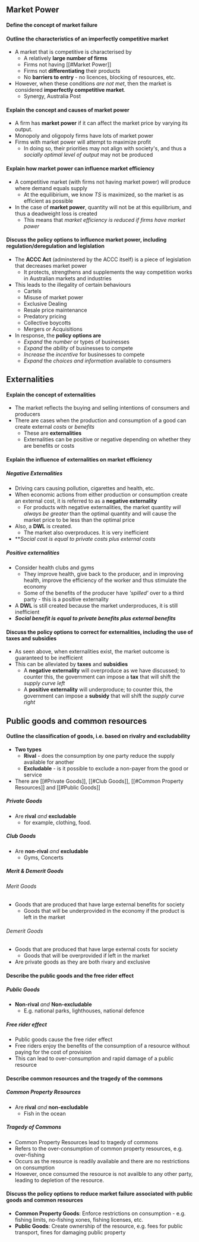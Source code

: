 ## Market Power
#### Define the concept of market failure

#### Outline the characteristics of an imperfectly competitive market
- A market that is competitive is characterised by
	- A relatively **large number of firms**
	- Firms not having [[#Market Power]]
	- Firms not **differentiating** their products
	- No **barriers to entry** - no licences, blocking of resources, etc.
- However, when these conditions *are not met*, then the market is considered **imperfectly competitive market**.
	- Synergy, Australia Post

#### Explain the concept and causes of market power
- A firm has **market power** if it can affect the market price by varying its output.
- Monopoly and oligopoly firms have lots of market power
- Firms with market power will attempt to maximize profit
	- In doing so, their priorities may not align with society's, and thus a *socially optimal level of output* may not be produced

#### Explain how market power can influence market efficiency
- A competitive market (with firms not having market power) will produce where demand equals supply
	- At the equilibirium, we know $TS$ is maximized, so the market is as efficient as possible
- In the case of **market power**, quantity will not be at this equilibrium, and thus a deadweight loss is created
	- This means that *market efficiency is reduced if firms have market power*

#### Discuss the policy options to influence market power, including regulation/deregulation and legislation
- The **ACCC Act** (adminstered by the ACCC itself) is a piece of legislation that decreases market power
	- It protects, strengthens and supplements the way competition works in Australian markets and industries
- This leads to the illegality of certain behaviours
	- Cartels
	- Misuse of market power
	- Exclusive Dealing
	- Resale price maintenance
	- Predatory pricing
	- Collective boycotts
	- Mergers or Acquisitions
- In response, the **policy options are**
	- *Expand* the *number* or types of businesses
	- *Expand* the *ability* of businesses to compete
	- *Increase* the *incentive* for businesses to compete
	- *Expand* the *choices and information* available to consumers

## Externalities
#### Explain the concept of externalities
- The market reflects the buying and selling intentions of consumers and producers
- There are cases when the production and consumption of a good can create external *costs* or *benefits*
	- These are **externalities**
	- Externalities can be positive or negative depending on whether they are benefits or costs

#### Explain the influence of externalities on market efficiency
##### Negative Externalities
- Driving cars causing pollution, cigarettes and health, etc.
- When economic actions from either production or consumption create an external cost, it is referred to as a **negative externality**
	- For products with negative externalities, the market quantity *will always be greater* than the optimal quantity and will cause the market price to be less than the optimal price
- Also, a **DWL** is created.
	- The market also overproduces. It is very inefficient
- ***Social cost is equal to private costs plus external costs*

##### Positive externalities
- Consider health clubs and gyms
	- They improve health, give back to the producer, and in improving health, improve the efficiency of the worker and thus stimulate the economy
	- Some of the benefits of the producer have *'spilled'* over to a third party - this is a positive externality
- A **DWL** is still created because the market underproduces, it is still inefficient
- ***Social benefit is equal to private benefits plus external benefits***

#### Discuss the policy options to correct for externalities, including the use of taxes and subsidies
- As seen above, when externalities exist, the market outcome is guaranteed to be inefficient
- This can be alleviated by **taxes** and **subsidies**
	- A **negative externality** will overproduce as we have discussed; to counter this, the government can impose a **tax** that will shift the *supply curve left*
	- A **positive externality** will underproduce; to counter this, the government can impose a **subsidy** that will shift the *supply curve right*

## Public goods and common resources
#### Outline the classification of goods, i.e. based on rivalry and excludability
- **Two types**
	- **Rival** - does the consumption by one party reduce the supply available for another
	- **Excludable** - is it possible to exclude a non-payer from the good or service
- There are [[#Private Goods]], [[#Club Goods]], [[#Common Property Resources]] and [[#Public Goods]]

##### Private Goods
- Are **rival** *and* **excludable**
	- for example, clothing, food.

##### Club Goods
- Are **non-rival** *and* **excludable**
	- Gyms, Concerts

##### Merit & Demerit Goods
###### Merit Goods
- Goods that are produced that have large external benefits for society
	- Goods that will be underprovided in the economy if the product is left in the market
###### Demerit Goods
- Goods that are produced that have large external costs for society
	- Goods that will be overprovided if left in the market
- Are private goods as they are both rivary and exclusive

#### Describe the public goods and the free rider effect
##### Public Goods
- **Non-rival** *and* **Non-excludable**
	- E.g. national parks, lighthouses, national defence

##### Free rider effect
- Public goods cause the free rider effect
- Free riders enjoy the benefits of the consumption of a resource without paying for the cost of provision
- This can lead to over-consumption and rapid damage of a public resource

#### Describe common resources and the tragedy of the commons
##### Common Property Resources
- Are **rival** *and* **non-excludable**
	- Fish in the ocean

##### Tragedy of Commons
- Common Property Resources lead to tragedy of commons
- Refers to the over-consumption of common property resources, e.g. over-fishing
- Occurs as the resource is readily available and there are no restrictions on consumption
- However, once consumed the resource is not availble to any other party, leading to depletion of the resource.

#### Discuss the policy options to reduce market failure associated with public goods and common resources
- **Common Property Goods**: Enforce restrictions on consumption - e.g. fishing limits, no-fishing xones, fishing licenses, etc.
- **Public Goods**: Create ownership of the resource, e.g. fees for public transport, fines for damaging public property